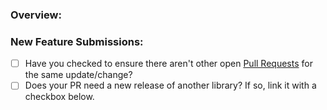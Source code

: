 ### Overview:

<!-- You can erase any parts of this template not applicable to your Pull Request. -->

### New Feature Submissions:

- [ ] Have you checked to ensure there aren't other open [Pull Requests](../../../pulls) for the same update/change?
- [ ] Does your PR need a new release of another library? If so, link it with a checkbox below.
